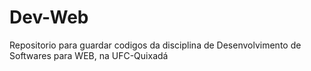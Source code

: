# Dev-Web
Repositorio para guardar codigos da disciplina de Desenvolvimento de Softwares para WEB, na UFC-Quixadá
